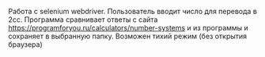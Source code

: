 Работа с selenium webdriver. Пользователь вводит число для перевода в 2сс. 
Программа сравнивает ответы с сайта https://programforyou.ru/calculators/number-systems и из программы и сохраняет в выбранную папку. 
Возможен тихий режим (без открытия браузера)

